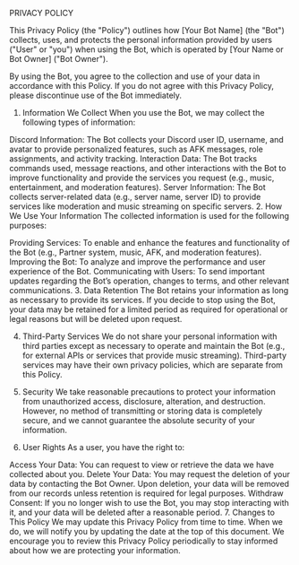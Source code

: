 PRIVACY POLICY

This Privacy Policy (the "Policy") outlines how [Your Bot Name] (the "Bot") collects, uses, and protects the personal information provided by users ("User" or "you") when using the Bot, which is operated by [Your Name or Bot Owner] ("Bot Owner").

By using the Bot, you agree to the collection and use of your data in accordance with this Policy. If you do not agree with this Privacy Policy, please discontinue use of the Bot immediately.

1. Information We Collect
When you use the Bot, we may collect the following types of information:

Discord Information: The Bot collects your Discord user ID, username, and avatar to provide personalized features, such as AFK messages, role assignments, and activity tracking.
Interaction Data: The Bot tracks commands used, message reactions, and other interactions with the Bot to improve functionality and provide the services you request (e.g., music, entertainment, and moderation features).
Server Information: The Bot collects server-related data (e.g., server name, server ID) to provide services like moderation and music streaming on specific servers.
2. How We Use Your Information
The collected information is used for the following purposes:

Providing Services: To enable and enhance the features and functionality of the Bot (e.g., Partner system, music, AFK, and moderation features).
Improving the Bot: To analyze and improve the performance and user experience of the Bot.
Communicating with Users: To send important updates regarding the Bot’s operation, changes to terms, and other relevant communications.
3. Data Retention
The Bot retains your information as long as necessary to provide its services. If you decide to stop using the Bot, your data may be retained for a limited period as required for operational or legal reasons but will be deleted upon request.

4. Third-Party Services
We do not share your personal information with third parties except as necessary to operate and maintain the Bot (e.g., for external APIs or services that provide music streaming). Third-party services may have their own privacy policies, which are separate from this Policy.

5. Security
We take reasonable precautions to protect your information from unauthorized access, disclosure, alteration, and destruction. However, no method of transmitting or storing data is completely secure, and we cannot guarantee the absolute security of your information.

6. User Rights
As a user, you have the right to:

Access Your Data: You can request to view or retrieve the data we have collected about you.
Delete Your Data: You may request the deletion of your data by contacting the Bot Owner. Upon deletion, your data will be removed from our records unless retention is required for legal purposes.
Withdraw Consent: If you no longer wish to use the Bot, you may stop interacting with it, and your data will be deleted after a reasonable period.
7. Changes to This Policy
We may update this Privacy Policy from time to time. When we do, we will notify you by updating the date at the top of this document. We encourage you to review this Privacy Policy periodically to stay informed about how we are protecting your information.
